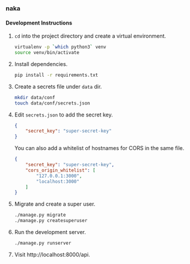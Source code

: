 ### naka

#### Development Instructions

1. `cd` into the project directory and create a virtual environment.
   ```bash
   virtualenv -p `which python3` venv
   source venv/bin/activate
   ```

2. Install dependencies.
   ```bash
   pip install -r requirements.txt
   ```

3. Create a secrets file under `data` dir.
   ```bash
   mkdir data/conf
   touch data/conf/secrets.json
   ```

4. Edit `secrets.json` to add the secret key.
   ```json
   {
       "secret_key": "super-secret-key"
   }
   ```

   You can also add a whitelist of hostnames for CORS in the same file.
   ```json
   {
       "secret_key": "super-secret-key",
       "cors_origin_whitelist": [
           "127.0.0.1:3000",
           "localhost:3000"
       ]
   }
   ```

5. Migrate and create a super user.
   ```bash
   ./manage.py migrate
   ./manage.py createsuperuser
   ```

6. Run the development server.
   ```bash
   ./manage.py runserver
   ```

7. Visit http://localhost:8000/api.


